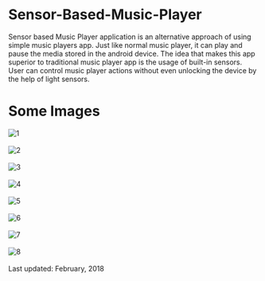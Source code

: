 # Sensor-Based-Music-Player

Sensor based Music Player application is an alternative approach of using simple music players app. Just
like normal music player, it can play and pause the media stored in the android device. The idea that
makes this app superior to traditional music player app is the usage of built-in sensors. User can control
music player actions without even unlocking the device by the help of light sensors.

# Some Images

![1](Images/1.png)
<br/><br/>
![2](Images/2.png)
<br/><br/>
![3](Images/3.png)
<br/><br/>
![4](Images/4.png)
<br/><br/>
![5](Images/5.png)
<br/><br/>
![6](Images/6.png)
<br/><br/>
![7](Images/7.png)
<br/><br/>
![8](Images/8.png)
<br/><br/>
Last updated: February, 2018
